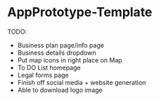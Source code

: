 # AppPrototype-Template

TODO:

 - Business plan page/info page
 - Business details dropdown
 - Put map icons in right place on Map
 - To DO List homepage
 - Legal forms page
 - Finish off social media + website generation
 - Able to download logo image